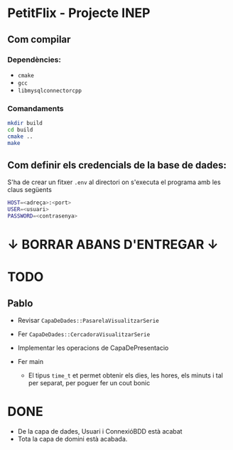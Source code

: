 # PetitFlix - Projecte INEP
## Com compilar
### Dependències: 
- `cmake`
- `gcc`
- `libmysqlconnectorcpp`

### Comandaments
```bash
mkdir build
cd build
cmake ..
make
```

## Com definir els credencials de la base de dades:
S'ha de crear un fitxer `.env` al directori on s'executa el programa amb les claus següents
```bash
HOST=<adreça>:<port>
USER=<usuari>
PASSWORD=<contrasenya>
```

# ↓ BORRAR ABANS D'ENTREGAR ↓

# TODO
## Pablo
- Revisar `CapaDeDades::PasarelaVisualitzarSerie`
- Fer `CapaDeDades::CercadoraVisualitzarSerie`


- Implementar les operacions de CapaDePresentacio
- Fer main
  - El tipus `time_t` et permet obtenir els dies, les hores, els minuts i tal per separat, per poguer fer un cout bonic

# DONE
 - De la capa de dades, Usuari i ConnexióBDD està acabat
 - Tota la capa de domini està acabada.
